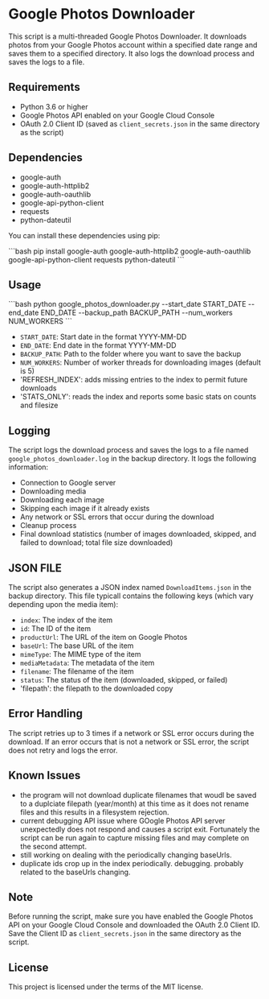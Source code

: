 # Google Photos Downloader

This script is a multi-threaded Google Photos Downloader. It downloads photos from your Google Photos account within a specified date range and saves them to a specified directory. It also logs the download process and saves the logs to a file.

## Requirements

- Python 3.6 or higher
- Google Photos API enabled on your Google Cloud Console
- OAuth 2.0 Client ID (saved as `client_secrets.json` in the same directory as the script)

## Dependencies

- google-auth
- google-auth-httplib2
- google-auth-oauthlib
- google-api-python-client
- requests
- python-dateutil

You can install these dependencies using pip:

\```bash
pip install google-auth google-auth-httplib2 google-auth-oauthlib google-api-python-client requests python-dateutil
\```

## Usage

\```bash
python google_photos_downloader.py --start_date START_DATE --end_date END_DATE --backup_path BACKUP_PATH --num_workers NUM_WORKERS
\```

- `START_DATE`: Start date in the format YYYY-MM-DD
- `END_DATE`: End date in the format YYYY-MM-DD
- `BACKUP_PATH`: Path to the folder where you want to save the backup
- `NUM_WORKERS`: Number of worker threads for downloading images (default is 5)
- 'REFRESH_INDEX': adds missing entries to the index to permit future downloads
- 'STATS_ONLY': reads the index and reports some basic stats on counts and filesize

## Logging

The script logs the download process and saves the logs to a file named `google_photos_downloader.log` in the backup directory. It logs the following information:

- Connection to Google server
- Downloading media
- Downloading each image
- Skipping each image if it already exists
- Any network or SSL errors that occur during the download
- Cleanup process
- Final download statistics (number of images downloaded, skipped, and failed to download; total file size downloaded)

## JSON FILE

The script also generates a JSON index named `DownloadItems.json` in the backup directory. This file typicall contains the following keys (which vary depending upon the media item):

- `index`: The index of the item
- `id`: The ID of the item
- `productUrl`: The URL of the item on Google Photos
- `baseUrl`: The base URL of the item
- `mimeType`: The MIME type of the item
- `mediaMetadata`: The metadata of the item
- `filename`: The filename of the item
- `status`: The status of the item (downloaded, skipped, or failed)
- 'filepath': the filepath to the downloaded copy

## Error Handling

The script retries up to 3 times if a network or SSL error occurs during the download. If an error occurs that is not a network or SSL error, the script does not retry and logs the error. 

## Known Issues

- the program will not download duplicate filenames that woudl be saved to a duplciate filepath (year/month) at this time as it does not rename files and this results in a filesystem rejection.
- current debugging API issue where GOogle Photos API server unexpectedly does not respond and causes a script exit.  Fortunately the script can be run again to capture missing files and may complete on the second attempt.
- still working on dealing with the periodically changing baseUrls.
- duplicate ids crop up in the index periodically.  debugging. probably related to the baseUrls changing.

## Note

Before running the script, make sure you have enabled the Google Photos API on your Google Cloud Console and downloaded the OAuth 2.0 Client ID. Save the Client ID as `client_secrets.json` in the same directory as the script.

## License

This project is licensed under the terms of the MIT license.

